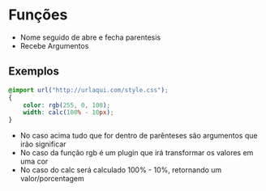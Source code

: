 # Funções

* Nome seguido de abre e fecha parentesis
* Recebe Argumentos

## Exemplos

```css
@import url("http://urlaqui.com/style.css");
{
    color: rgb(255, 0, 100);
    width: calc(100% - 10px);
}
```

* No caso acima tudo que for dentro de parênteses são argumentos que irão significar
* No caso da função rgb é um plugin que irá transformar os valores em uma cor
* No caso do calc será calculado 100% - 10%, retornando um valor/porcentagem
